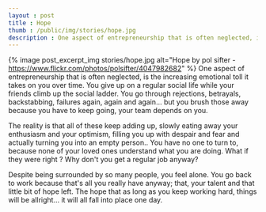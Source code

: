 ```yaml
---
layout : post
title : Hope
thumb : /public/img/stories/hope.jpg
description : One aspect of entrepreneurship that is often neglected, is the increasing emotional toll it takes on you over time. You give up on a regular social life while your friends climb up the social ladder. You go through rejections, betrayals, backstabbing, failures again, again and again... but you brush those away because you have to keep going, your team depends on you.
---
```


{% image post_excerpt_img stories/hope.jpg alt="Hope by pol sifter - https://www.flickr.com/photos/polsifter/4047982682" %} One aspect of entrepreneurship that is often neglected, is the increasing emotional toll it takes on you over time. You give up on a regular social life while your friends climb up the social ladder. You go through rejections, betrayals, backstabbing, failures again, again and again... but you brush those away because you have to keep going, your team depends on you.

The reality is that all of these keep adding up, slowly eating away your enthusiasm and your optimism, filling you up with despair and fear and actually turning you into an empty person.. You have no one to turn to, because none of your loved ones understand what you are doing. What if they were right ? Why don't you get a regular job anyway?

Despite being surrounded by so many people, you feel alone. You go back to work because that's all you really have anyway; that, your talent and that little bit of hope left. The hope that as long as you keep working hard, things will be allright... it will all fall into place one day.